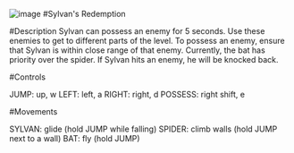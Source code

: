 ![image](https://github.com/aknarang03/sylvans-redemption/assets/91150763/2a471606-ad55-4cd9-b975-9e615e1edf3c) #Sylvan's Redemption 

#Description
Sylvan can possess an enemy for 5 seconds. Use these enemies to get to different parts of the level.
To possess an enemy, ensure that Sylvan is within close range of that enemy. Currently, the bat has priority over the spider.
If Sylvan hits an enemy, he will be knocked back. 

#Controls

JUMP: up, w
LEFT: left, a
RIGHT: right, d
POSSESS: right shift, e

#Movements

SYLVAN: glide (hold JUMP while falling)
SPIDER: climb walls (hold JUMP next to a wall)
BAT: fly (hold JUMP)
